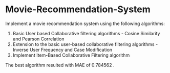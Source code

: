 # Movie-Recommendation-System
Implement a movie recommendation system using the following algorithms:
1) Basic User based Collaborative filtering algorithms - Cosine Similarity and Pearson Correlation
2) Extension to the basic user-based collaborative filtering algorithms - Inverse User Frequency and Case Modification
3) Implement Item-Based Collaborative Filtering algorithm

The best algorithm resulted with MAE of 0.784562 . 
